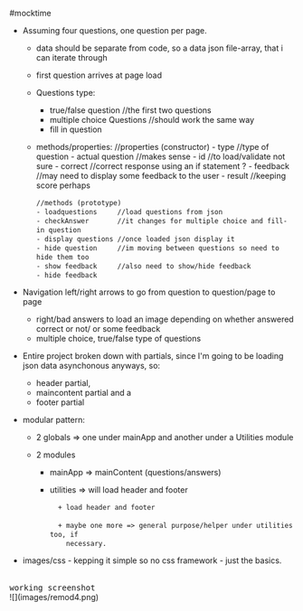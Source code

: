 #mocktime

- Assuming four questions, one question per page.

    + data should be separate from code, so a data json file-array, that i can 
      iterate through
    + first question arrives at page load
    + Questions type:    
        * true/false question               //the first two questions                  
        * multiple choice Questions         //should work the same way
        * fill in question

    +   methods/properties:
            //properties (constructor)
            - type              //type of question
            - actual question   //makes sense
            - id                //to load/validate not sure
            - correct           //correct response using an if statement ?
            - feedback          //may need to display some feedback to the user
            - result            //keeping score perhaps

            //methods (prototype)
            - loadquestions     //load questions from json
            - checkAnswer       //it changes for multiple choice and fill-in question
            - display questions //once loaded json display it
            - hide question     //im moving between questions so need to hide them too
            - show feedback     //also need to show/hide feedback
            - hide feedback 




 - Navigation left/right arrows to go from question to question/page to page   

    + right/bad answers to load an image depending on whether answered correct
      or not/ or some feedback
    + multiple choice, true/false type of questions


- Entire project broken down with partials, since I'm going to be loading json
  data asynchonous anyways, so:
    + header partial,
    + maincontent partial and a
    + footer partial


- modular pattern:  

    + 2 globals => one under mainApp and another under a Utilities module

    + 2 modules   

        - mainApp => mainContent (questions/answers)

        - utilities => will load header and footer

                + load header and footer

                + maybe one more => general purpose/helper under utilities too, if
                  necessary.

   


- images/css - kepping it simple so no css framework - just the basics.


<br/>
<kbd>working screenshot</kbd>
<br/>
![](images/remod4.png)
<br/>













